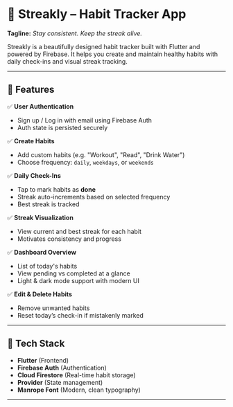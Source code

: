 # 📱 Streakly –  Habit Tracker App

**Tagline:** _Stay consistent. Keep the streak alive._

Streakly is a beautifully designed habit tracker built with Flutter and powered by Firebase. It helps you create and maintain healthy habits with daily check-ins and visual streak tracking.

---

## 🚀 Features

✅ **User Authentication**  
- Sign up / Log in with email using Firebase Auth  
- Auth state is persisted securely  

✅ **Create Habits**  
- Add custom habits (e.g. "Workout", "Read", "Drink Water")  
- Choose frequency: `daily`, `weekdays`, or `weekends`

✅ **Daily Check-Ins**  
- Tap to mark habits as **done**  
- Streak auto-increments based on selected frequency  
- Best streak is tracked

✅ **Streak Visualization**  
- View current and best streak for each habit  
- Motivates consistency and progress

✅ **Dashboard Overview**  
- List of today's habits  
- View pending vs completed at a glance  
- Light & dark mode support with modern UI

✅ **Edit & Delete Habits**  
- Remove unwanted habits  
- Reset today’s check-in if mistakenly marked

---

## 🧠 Tech Stack

- **Flutter** (Frontend)
- **Firebase Auth** (Authentication)
- **Cloud Firestore** (Real-time habit storage)
- **Provider** (State management)
- **Manrope Font** (Modern, clean typography)

---

